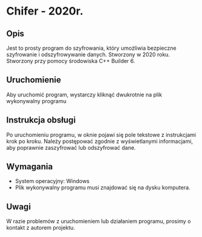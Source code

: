 # Chifer - 2020r.

## Opis

Jest to prosty program do szyfrowania, który umożliwia bezpieczne szyfrowanie i odszyfrowywanie danych. Stworzony w 2020 roku.
Stworzony przy pomocy środowiska C++ Builder 6.
## Uruchomienie

Aby uruchomić program, wystarczy kliknąć dwukrotnie na plik wykonywalny programu

## Instrukcja obsługi

Po uruchomieniu programu, w oknie pojawi się pole tekstowe z instrukcjami krok po kroku. Należy postępować zgodnie z wyświetlanymi informacjami, aby poprawnie zaszyfrować lub odszyfrować dane.

## Wymagania

- System operacyjny: Windows
- Plik wykonywalny programu musi znajdować się na dysku komputera.

## Uwagi

W razie problemów z uruchomieniem lub działaniem programu, prosimy o kontakt z autorem projektu.
